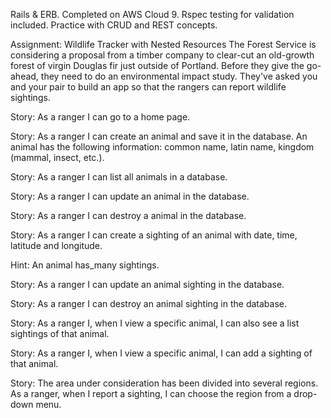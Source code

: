 Rails & ERB.
Completed on AWS Cloud 9.
Rspec testing for validation included. 
Practice with CRUD and REST concepts. 

Assignment:
Wildlife Tracker with Nested Resources
The Forest Service is considering a proposal from a timber company to clear-cut an old-growth forest of virgin Douglas fir just outside of Portland. Before they give the go-ahead, they need to do an environmental impact study. They've asked you and your pair to build an app so that the rangers can report wildlife sightings.

Story: As a ranger I can go to a home page.

Story: As a ranger I can create an animal and save it in the database. An animal has the following information: common name, latin name, kingdom (mammal, insect, etc.).

Story: As a ranger I can list all animals in a database.

Story: As a ranger I can update an animal in the database.

Story: As a ranger I can destroy a animal in the database.

Story: As a ranger I can create a sighting of an animal with date, time, latitude and longitude.

Hint: An animal has_many sightings.

Story: As a ranger I can update an animal sighting in the database.

Story: As a ranger I can destroy an animal sighting in the database.

Story: As a ranger I, when I view a specific animal, I can also see a list sightings of that animal.

Story: As a ranger I, when I view a specific animal, I can add a sighting of that animal.

Story: The area under consideration has been divided into several regions. As a ranger, when I report a sighting, I can choose the region from a drop-down menu.